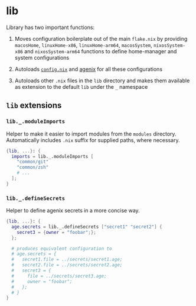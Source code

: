 # lib

Library has two important functions:

1. Moves configuration boilerplate out of the main `flake.nix` by providing
   `macosHome`, `linuxHome-x86`, `linuxHome-arm64`, `macosSystem`,
   `nixosSystem-x86` and `nixosSystem-arm64` functions to define home-manager
   and system configurations

2. Autoloads [`config.nix`](../config.nix) and [agenix](https://github.com/ryantm/agenix)
   for all these configurations

3. Autoloads other `.nix` files in the `lib` directory and makes them available
   as extension to the default `lib` under the `_` namespace

## `lib` extensions

### `lib._.moduleImports`
Helper to make it easier to import modules from the `modules` directory.
Automatically includes `.nix` suffix for supplied paths, where necessary.

```nix
{lib, ...}: {
  imports = lib._.moduleImports [
    "common/git"
    "common/zsh"
    # ...
  ];
}
```

### `lib._.defineSecrets`
Helper to define agenix secrets in a more concise way.

```nix
{lib, ...}: {
  age.secrets = lib._.defineSecrets ["secret1" "secret2"] {
    secret3 = {owner = "foobar";};
  };

  # produces equivalent configuration to
  # age.secrets = {
  #   secret1.file = ../secrets/secret1.age;
  #   secret2.file = ../secrets/secret2.age;
  #   secret3 = {
  #     file = ../secrets/secret3.age;
  #     owner = "foobar";
  #   };
  # }
}
```
